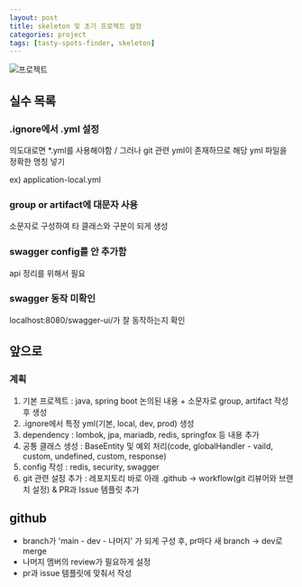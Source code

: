 ```yaml
---
layout: post
title: skeleton 및 초기 프로젝트 설정
categories: project
tags: [tasty-spots-finder, skeleton]
---
```

![프로젝트](https://es.celoxis.com/cassets/img/pmc/project-management.png)

## 실수 목록

### .ignore에서 .yml 설정  

의도대로면 \*.yml를 사용해야함 / 그러나 git 관련 yml이 존재하므로 해당 yml 파일을 정확한 명칭 넣기  

ex) application-local.yml

### group or artifact에 대문자 사용

소문자로 구성하여 타 클래스와 구분이 되게 생성

### swagger config를 안 추가함

api 정리를 위해서 필요


### swagger 동작 미확인

localhost:8080/swagger-ui/가 잘 동작하는지 확인


## 앞으로

### 계획

1. 기본 프로젝트 : java, spring boot 논의된 내용 + 소문자로 group, artifact 작성 후 생성
2. .ignore에서 특정 yml(기본, local, dev, prod) 생성
3. dependency : lombok, jpa, mariadb, redis, springfox 등 내용 추가 
4. 공통 클래스 생성 : BaseEntity 및 예외 처리(code, globalHandler - vaild, custom, undefined, custom, response)
5. config 작성 : redis, security, swagger
6. git 관련 설정 추가 : 레포지토리 바로 아래 .github -> workflow(git 리뷰어와 브랜치 설정) & PR과 Issue 템플릿 추가

## github

- branch가 'main - dev - 나머지' 가 되게 구성 후, pr마다 새 branch -> dev로 merge
- 나머지 멤버의 review가 필요하게 설정
- pr과 issue 템플릿에 맞춰서 작성

